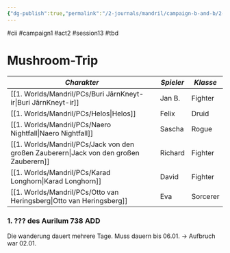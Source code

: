 ```yaml
---
{"dg-publish":true,"permalink":"/2-journals/mandril/campaign-b-and-b/2-act/2023-03-21/"}
---
```


#cii #campaign1 #act2 #session13 #tbd 

# Mushroom-Trip

| *Charakter* | *Spieler* | *Klasse* |
| ----------- | ----------- | ----------- |
| [[1. Worlds/Mandril/PCs/Buri JārnKneyt-ir\|Buri JārnKneyt-ir]] | Jan B. | Fighter |
| [[1. Worlds/Mandril/PCs/Helos\|Helos]] | Felix | Druid |
| [[1. Worlds/Mandril/PCs/Naero Nightfall\|Naero Nightfall]] | Sascha | Rogue |
| [[1. Worlds/Mandril/PCs/Jack von den großen Zauberern\|Jack von den großen Zauberern]] | Richard | Fighter |
| [[1. Worlds/Mandril/PCs/Karad Longhorn\|Karad Longhorn]] | David | Fighter |
| [[1. Worlds/Mandril/PCs/Otto van Heringsberg\|Otto van Heringsberg]] | Eva | Sorcerer |

### 1. ??? des Aurilum 738 ADD

Die wanderung dauert mehrere Tage. Muss dauern bis 06.01. -> Aufbruch war 02.01.
